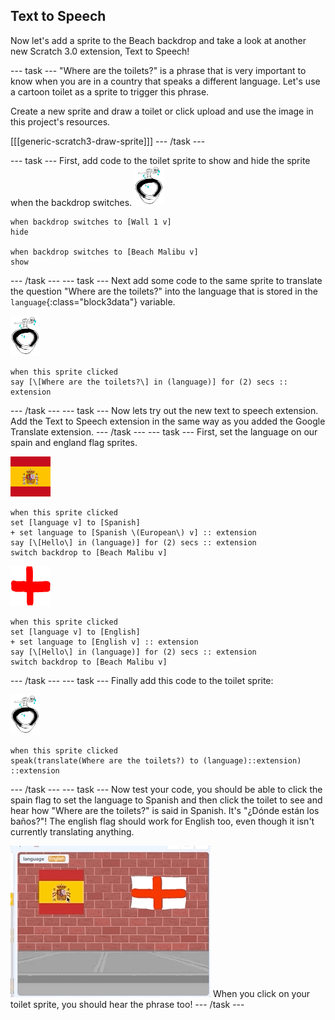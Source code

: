 ## Text to Speech

Now let's add a sprite to the Beach backdrop and take a look at another new Scratch 3.0 extension, Text to Speech!

--- task ---
"Where are the toilets?" is a phrase that is very important to know when you are in a country that speaks a different language. Let's use a cartoon toilet as a sprite to trigger this phrase. 

Create a new sprite and draw a toilet or click upload and use the image in this project's resources.

[[[generic-scratch3-draw-sprite]]]
--- /task ---

--- task ---
First, add code to the toilet sprite to show and hide the sprite when the backdrop switches.
![Toilet sprite](images/toiletSmall.png)
```blocks3
when backdrop switches to [Wall 1 v]
hide

when backdrop switches to [Beach Malibu v]
show
```
--- /task ---
--- task ---
Next add some code to the same sprite to translate the question "Where are the toilets?" into the language that is stored in the `language`{:class="block3data"} variable. 

![Toilet sprite](images/toiletSmall.png)
```blocks3
when this sprite clicked
say [\[Where are the toilets?\] in (language)] for (2) secs :: extension
```
--- /task ---
--- task ---
Now lets try out the new text to speech extension.
Add the Text to Speech extension in the same way as you added the Google Translate extension.
--- /task ---
--- task ---
First, set the language on our spain and england flag sprites.

![Spain sprite](images/spainSmall.png)
```blocks3
when this sprite clicked
set [language v] to [Spanish]
+ set language to [Spanish \(European\) v] :: extension
say [\[Hello\] in (language)] for (2) secs :: extension
switch backdrop to [Beach Malibu v]
```

![England sprite](images/englandSmall.png)
```blocks3
when this sprite clicked
set [language v] to [English]
+ set language to [English v] :: extension
say [\[Hello\] in (language)] for (2) secs :: extension
switch backdrop to [Beach Malibu v]
```
--- /task ---
--- task ---
Finally add this code to the toilet sprite:

![Toilet sprite](images/toiletSmall.png)
```blocks3
when this sprite clicked
speak(translate(Where are the toilets?) to (language)::extension) ::extension
```
--- /task ---
--- task ---
Now test your code, you should be able to click the spain flag to set the language to Spanish and then click the toilet to see and hear how "Where are the toilets?" is said in Spanish. It's "¿Dónde están los baños?"! The english flag should work for English too, even though it isn't currently translating anything.

![Test code to translate toilet phrase](images/textToSpeechTest.gif)
When you click on your toilet sprite, you should hear the phrase too!
--- /task ---

